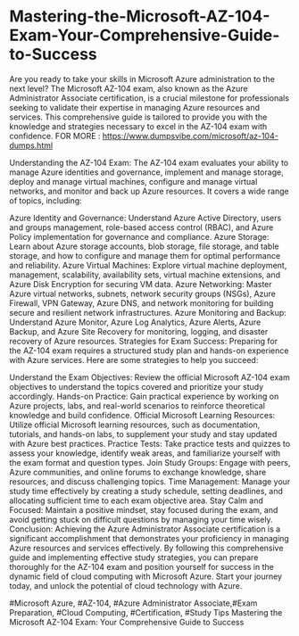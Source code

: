 # Mastering-the-Microsoft-AZ-104-Exam-Your-Comprehensive-Guide-to-Success

Are you ready to take your skills in Microsoft Azure administration to the next level? The Microsoft AZ-104 exam, also known as the Azure Administrator Associate certification, is a crucial milestone for professionals seeking to validate their expertise in managing Azure resources and services. This comprehensive guide is tailored to provide you with the knowledge and strategies necessary to excel in the AZ-104 exam with confidence.
FOR MORE : https://www.dumpsvibe.com/microsoft/az-104-dumps.html

Understanding the AZ-104 Exam:
The AZ-104 exam evaluates your ability to manage Azure identities and governance, implement and manage storage, deploy and manage virtual machines, configure and manage virtual networks, and monitor and back up Azure resources. It covers a wide range of topics, including:

Azure Identity and Governance: Understand Azure Active Directory, users and groups management, role-based access control (RBAC), and Azure Policy implementation for governance and compliance.
Azure Storage: Learn about Azure storage accounts, blob storage, file storage, and table storage, and how to configure and manage them for optimal performance and reliability.
Azure Virtual Machines: Explore virtual machine deployment, management, scalability, availability sets, virtual machine extensions, and Azure Disk Encryption for securing VM data.
Azure Networking: Master Azure virtual networks, subnets, network security groups (NSGs), Azure Firewall, VPN Gateway, Azure DNS, and network monitoring for building secure and resilient network infrastructures.
Azure Monitoring and Backup: Understand Azure Monitor, Azure Log Analytics, Azure Alerts, Azure Backup, and Azure Site Recovery for monitoring, logging, and disaster recovery of Azure resources.
Strategies for Exam Success:
Preparing for the AZ-104 exam requires a structured study plan and hands-on experience with Azure services. Here are some strategies to help you succeed:

Understand the Exam Objectives: Review the official Microsoft AZ-104 exam objectives to understand the topics covered and prioritize your study accordingly.
Hands-on Practice: Gain practical experience by working on Azure projects, labs, and real-world scenarios to reinforce theoretical knowledge and build confidence.
Official Microsoft Learning Resources: Utilize official Microsoft learning resources, such as documentation, tutorials, and hands-on labs, to supplement your study and stay updated with Azure best practices.
Practice Tests: Take practice tests and quizzes to assess your knowledge, identify weak areas, and familiarize yourself with the exam format and question types.
Join Study Groups: Engage with peers, Azure communities, and online forums to exchange knowledge, share resources, and discuss challenging topics.
Time Management: Manage your study time effectively by creating a study schedule, setting deadlines, and allocating sufficient time to each exam objective area.
Stay Calm and Focused: Maintain a positive mindset, stay focused during the exam, and avoid getting stuck on difficult questions by managing your time wisely.
Conclusion:
Achieving the Azure Administrator Associate certification is a significant accomplishment that demonstrates your proficiency in managing Azure resources and services effectively. By following this comprehensive guide and implementing effective study strategies, you can prepare thoroughly for the AZ-104 exam and position yourself for success in the dynamic field of cloud computing with Microsoft Azure. Start your journey today, and unlock the potential of cloud technology with Azure.

#Microsoft Azure, #AZ-104, #Azure Administrator Associate,#Exam Preparation, #Cloud Computing, #Certification, #Study Tips
Mastering the Microsoft AZ-104 Exam: Your Comprehensive Guide to Success
